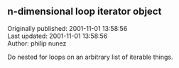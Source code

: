 ## n-dimensional loop iterator object  
Originally published: 2001-11-01 13:58:56  
Last updated: 2001-11-01 13:58:56  
Author: philip nunez  
  
Do nested for loops on an arbitrary list of iterable things.